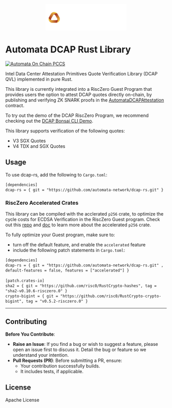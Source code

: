 <div align="center">
  <picture>
    <source media="(prefers-color-scheme: dark)" srcset="https://raw.githubusercontent.com/automata-network/automata-brand-kit/main/PNG/ATA_White%20Text%20with%20Color%20Logo.png">
    <source media="(prefers-color-scheme: light)" srcset="https://raw.githubusercontent.com/automata-network/automata-brand-kit/main/PNG/ATA_Black%20Text%20with%20Color%20Logo.png">
    <img src="https://raw.githubusercontent.com/automata-network/automata-brand-kit/main/PNG/ATA_White%20Text%20with%20Color%20Logo.png" width="50%">
  </picture>
</div>

# Automata DCAP Rust Library
[![Automata On Chain PCCS](https://img.shields.io/badge/Power%20By-Automata-orange.svg)](https://github.com/automata-network)

Intel Data Center Attestation Primitives Quote Verification Library (DCAP QVL) implemented in pure Rust. 

This library is currently integrated into a RiscZero Guest Program that provides users the option to attest DCAP quotes directly on-chain, by publishing and verifying ZK SNARK proofs in the [AutomataDCAPAttestation](https://github.com/automata-network/automata-dcap-attestation) contract.

To try out the demo of the DCAP RiscZero Program, we recommend checking out the [DCAP Bonsai CLI Demo](https://github.com/automata-network/dcap-bonsai-cli).

This library supports verification of the following quotes:
-   V3 SGX Quotes
-   V4 TDX and SGX Quotes

## Usage

To use dcap-rs, add the following to `Cargo.toml`:

```
[dependencies]
dcap-rs = { git = "https://github.com/automata-network/dcap-rs.git" }
```

### RiscZero Accelerated Crates

This library can be compiled with the acclerated `p256` crate, to optimize the cycle costs for ECDSA Verification in the RiscZero Guest program. Check out this [repo](https://github.com/automata-network/RustCrypto-elliptic-curves) and [doc](https://thias-organization.gitbook.io/p256-documentation) to learn more about the accelerated `p256` crate.

To fully optimize your Guest program, make sure to:
- turn off the default feature, and enable the `accelerated` feature
- include the following patch statements in `Cargo.toml`:

```
[dependencies]
dcap-rs = { git = "https://github.com/automata-network/dcap-rs.git" , default-features = false, features = ["accelerated"] }

[patch.crates-io]
sha2 = { git = "https://github.com/risc0/RustCrypto-hashes", tag = "sha2-v0.10.6-risczero.0" }
crypto-bigint = { git = "https://github.com/risc0/RustCrypto-crypto-bigint", tag = "v0.5.2-risczero.0" }
```

---

## Contributing

**Before You Contribute**:
* **Raise an Issue**: If you find a bug or wish to suggest a feature, please open an issue first to discuss it. Detail the bug or feature so we understand your intention.  
* **Pull Requests (PR)**: Before submitting a PR, ensure:  
    * Your contribution successfully builds.
    * It includes tests, if applicable.

## License

Apache License
